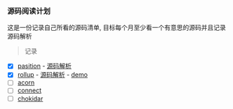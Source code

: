 ### 源码阅读计划

这是一份记录自己所看的源码清单, 目标每个月至少看一个有意思的源码并且记录源码解析

> 记录
 
- [x] [pasition](https://github.com/fgoll/pasition) - [源码解析](https://github.com/fgoll/source-code-plan/issues/1)
- [x] [rollup](https://github.com/rollup/rollup/tree/v0.3.1/src) - [源码解析](https://github.com/fgoll/source-code-plan/issues/2) - [demo](https://github.com/fgoll/source-code-plan/tree/main/rollup/src)
- [ ] [acorn](https://github.com/acornjs/acorn)
- [ ] [connect](https://github.com/senchalabs/connect)
- [ ] [chokidar](https://github.com/paulmillr/chokidar)
